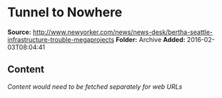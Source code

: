 # Tunnel to Nowhere

**Source:** http://www.newyorker.com/news/news-desk/bertha-seattle-infrastructure-trouble-megaprojects
**Folder:** Archive
**Added:** 2016-02-03T08:04:41




## Content
*Content would need to be fetched separately for web URLs*
